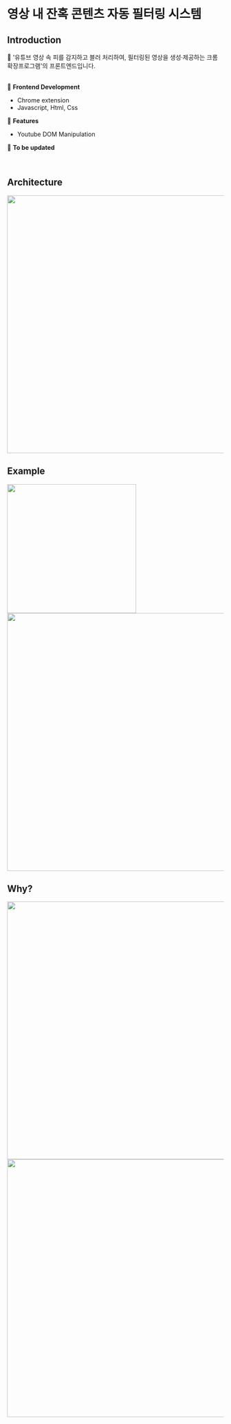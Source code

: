 # 영상 내 잔혹 콘텐츠 자동 필터링 시스템
## Introduction
📌 '유튜브 영상 속 피를 감지하고 블러 처리하여, 필터링된 영상을 생성·제공하는 크롬 확장프로그램'의 프론트엔드입니다.<br/><br/>

💛 **Frontend Development**<br/>
- Chrome extension <br/>
- Javascript, Html, Css <br/>

💚 **Features**<br/>
- Youtube DOM Manipulation <br/>

💙 **To be updated**<br/>

<br/>


## Architecture
<img src="https://github.com/jiwonsoong/video-blood-blurring-system/assets/49024048/28aca7d3-2bb6-47a4-b808-e71169357789" width="600"/>
<br/>


## Example
<img src="https://github.com/jiwonsoong/video-blood-blurring-system/assets/49024048/5a3d6672-d260-4c0d-8041-2f205c79f090" width="300"/>
<br/>
<img src="https://github.com/jiwonsoong/video-blood-blurring-system/assets/49024048/6064e6ea-2918-4580-8ea5-896c74009b5d" width="600"/>
<br/>


## Why?
<img src="https://github.com/jiwonsoong/video-blood-blurring-system/assets/49024048/9dafd405-be07-4ab2-9f75-83deb1426522" width="600"/>
<img src="https://github.com/jiwonsoong/video-blood-blurring-system/assets/49024048/fac66a48-cf10-4f16-b444-6224eacca1b5" width="600"/>



